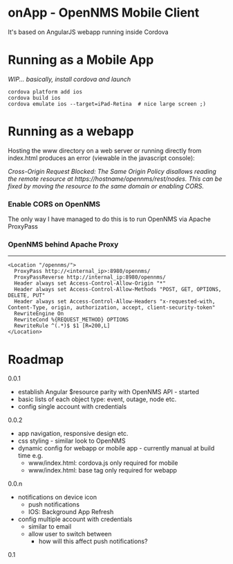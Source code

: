 # onApp - OpenNMS Mobile Client

It's based on AngularJS webapp running inside Cordova

# Running as a Mobile App

*WIP... basically, install cordova and launch*
```
cordova platform add ios
cordova build ios
cordova emulate ios --target=iPad-Retina  # nice large screen ;)
```

# Running as a webapp
Hosting the www directory on a web server or running directly from index.html produces an error (viewable in the javascript console):

*Cross-Origin Request Blocked: The Same Origin Policy disallows reading the remote resource at https://hostname/opennms/rest/nodes. This can be fixed by moving the resource to the same domain or enabling CORS.*

### Enable CORS on OpenNMS
The only way I have managed to do this is to run OpenNMS via Apache ProxyPass

### OpenNMS behind Apache Proxy
---------------------------

```
<Location "/opennms/">
  ProxyPass http://<internal_ip>:8980/opennms/
  ProxyPassReverse http://internal_ip:8980/opennms/
  Header always set Access-Control-Allow-Origin "*"
  Header always set Access-Control-Allow-Methods "POST, GET, OPTIONS, DELETE, PUT"
  Header always set Access-Control-Allow-Headers "x-requested-with, Content-Type, origin, authorization, accept, client-security-token"
  RewriteEngine On
  RewriteCond %{REQUEST_METHOD} OPTIONS
  RewriteRule ^(.*)$ $1 [R=200,L]
</Location>
```

# Roadmap

0.0.1

 * establish Angular $resource parity with OpenNMS API - started
 * basic lists of each object type: event, outage, node etc.
 * config single account with credentials 

0.0.2

 * app navigation, responsive design etc.
 * css styling - similar look to OpenNMS
 * dynamic config for webapp or mobile app - currently manual at build time e.g.
   * www/index.html: cordova.js only required for mobile
   * www/index.html: base tag only required for webapp

0.0.n

 * notifications on device icon
   * push notifications
   * IOS: Background App Refresh
 * config multiple account with credentials 
   * similar to email
   * allow user to switch between
     * how will this affect push notifications?

0.1 
